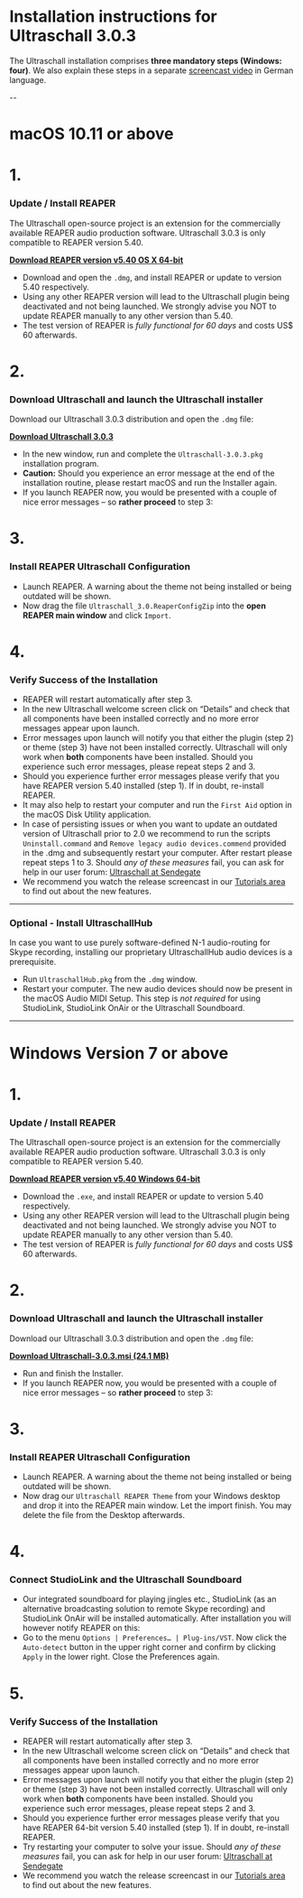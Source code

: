 # Installation instructions for Ultraschall 3.0.3


The Ultraschall installation comprises **three mandatory steps (Windows: four)**. 
We also explain these steps in a separate [screencast video](https://youtu.be/RTshDTPBMes) in German language.

--
# macOS 10.11 or above

# 1.
### Update / Install REAPER

The Ultraschall open-source project is an extension for the commercially available REAPER audio production software. Ultraschall 3.0.3 is only compatible to REAPER version 5.40. 

[**Download REAPER version v5.40 OS X 64-bit**](http://www.reaper.fm/files/5.x/reaper540_x86_64.dmg) 

- Download and open the `.dmg`, and install REAPER or update to version 5.40 respectively.
- Using any other REAPER version will lead to the Ultraschall plugin being deactivated and not being launched. We strongly advise you NOT to update REAPER manually to any other version than 5.40.
- The test version of REAPER is *fully functional for 60 days* and costs US$ 60 afterwards.

# 2.
### Download Ultraschall and launch the Ultraschall installer

Download our Ultraschall 3.0.3 distribution and open the `.dmg` file:

[**Download Ultraschall 3.0.3**](http://url.ultraschall-podcast.de/us303)

- In the new window, run and complete the `Ultraschall-3.0.3.pkg` installation program.
- **Caution:** Should you experience an error message at the end of the installation routine, please restart macOS and run the Installer again.
- If you launch REAPER now, you would be presented with a couple of nice error messages – so **rather proceed** to step 3:

# 3.
### Install REAPER Ultraschall Configuration

- Launch REAPER. A warning about the theme not being installed or being outdated will be shown.
- Now drag the file `Ultraschall_3.0.ReaperConfigZip` into the **open REAPER main window** and click `Import`.

# 4.
### Verify Success of the Installation

- REAPER will restart automatically after step 3.
- In the new Ultraschall welcome screen click on “Details” and check that all components have been installed correctly and no more error messages appear upon launch.
- Error messages upon launch will notify you that either the plugin (step 2) or theme (step 3) have not been installed correctly. Ultraschall will only work when **both** components have been installed. Should you experience such error messages, please repeat steps 2 and 3.
- Should you experience further error messages please verify that you have REAPER version 5.40 installed (step 1). If in doubt, re-install REAPER.
- It may also help to restart your computer and run the `First Aid` option in the macOS Disk Utility application.
- In case of persisting issues or when you want to update an outdated version of Ultraschall prior to 2.0 we recommend to run the scripts `Uninstall.command` and `Remove legacy audio devices.commend` provided in the .dmg and subsequently restart your computer. After restart please repeat steps 1 to 3.
Should *any of these measures* fail, you can ask for help in our user forum: [Ultraschall at Sendegate](https://sendegate.de/c/ultraschall)
- We recommend you watch the release screencast in our [Tutorials area](http://ultraschall.fm/tutorials/) to find out about the new features.

----

### Optional - Install UltraschallHub
In case you want to use purely software-defined N-1 audio-routing for Skype recording, installing our proprietary UltraschallHub audio devices is a prerequisite.

- Run `UltraschallHub.pkg` from the `.dmg` window.
- Restart your computer. The new audio devices should now be present in the macOS Audio MIDI Setup.
This step is *not required* for using StudioLink, StudioLink OnAir or the Ultraschall Soundboard.


----
# Windows Version 7 or above


# 1.
### Update / Install REAPER

The Ultraschall open-source project is an extension for the commercially available REAPER audio production software. Ultraschall 3.0.3 is only compatible to REAPER version 5.40. 

[**Download REAPER version v5.40 Windows 64-bit**](http://www.reaper.fm/files/5.x/reaper540_x64-install.exe) 

- Download the `.exe`, and install REAPER or update to version 5.40 respectively.
- Using any other REAPER version will lead to the Ultraschall plugin being deactivated and not being launched. We strongly advise you NOT to update REAPER manually to any other version than 5.40.
- The test version of REAPER is *fully functional for 60 days* and costs US$ 60 afterwards.

# 2.
### Download Ultraschall and launch the Ultraschall installer

Download our Ultraschall 3.0.3 distribution and open the `.dmg` file:

[**Download Ultraschall-3.0.3.msi (24.1 MB)**](http://url.ultraschall-podcast.de/us303win)

- Run and finish the Installer.
- If you launch REAPER now, you would be presented with a couple of nice error messages – so **rather proceed** to step 3:

# 3.
### Install REAPER Ultraschall Configuration

- Launch REAPER. A warning about the theme not being installed or being outdated will be shown.
- Now drag our `Ultraschall REAPER Theme` from your Windows desktop and drop it into the REAPER main window. Let the import finish. You may delete the file from the Desktop afterwards.

# 4.
### Connect StudioLink and the Ultraschall Soundboard

- Our integrated soundboard for playing jingles etc., StudioLink (as an alternative broadcasting solution to remote Skype recording) and StudioLink OnAir will be installed automatically. After installation you will however notify REAPER on this: 
- Go to the menu `Options | Preferences… | Plug-ins/VST`. Now click the `Auto-detect` button in the upper right corner and confirm by clicking `Apply` in the lower right. Close the Preferences again.

# 5.
### Verify Success of the Installation

- REAPER will restart automatically after step 3.
- In the new Ultraschall welcome screen click on “Details” and check that all components have been installed correctly and no more error messages appear upon launch.
- Error messages upon launch will notify you that either the plugin (step 2) or theme (step 3) have not been installed correctly. Ultraschall will only work when **both** components have been installed. Should you experience such error messages, please repeat steps 2 and 3.
- Should you experience further error messages please verify that you have REAPER 64-bit version 5.40 installed (step 1). If in doubt, re-install REAPER.
- Try restarting your computer to solve your issue.
Should *any of these measures* fail, you can ask for help in our user forum: [Ultraschall at Sendegate](https://sendegate.de/c/ultraschall)
- We recommend you watch the release screencast in our [Tutorials area](http://ultraschall.fm/tutorials/) to find out about the new features.
